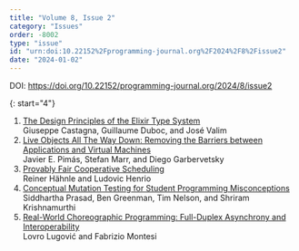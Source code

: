 ```yaml
---
title: "Volume 8, Issue 2"
category: "Issues"
order: -8002
type: "issue"
id: "urn:doi:10.22152%2Fprogramming-journal.org%2F2024%2F8%2Fissue2"
date: "2024-01-02"
---
```

DOI: <https://doi.org/10.22152/programming-journal.org/2024/8/issue2>





{: start="4"}
1. [The Design Principles of the Elixir Type System](/2024/8/4)  
Giuseppe Castagna, Guillaume Duboc, and José Valim
1. [Live Objects All The Way Down: Removing the Barriers between Applications and Virtual Machines](/2024/8/5)  
Javier E. Pimás, Stefan Marr, and Diego Garbervetsky
1. [Provably Fair Cooperative Scheduling](/2024/8/6)  
Reiner Hähnle and Ludovic Henrio
1. [Conceptual Mutation Testing for Student Programming Misconceptions](/2024/8/7)  
Siddhartha Prasad, Ben Greenman, Tim Nelson, and Shriram Krishnamurthi
1. [Real-World Choreographic Programming: Full-Duplex Asynchrony and Interoperability](/2024/8/8)  
Lovro Lugović and Fabrizio Montesi



